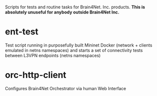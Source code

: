 Scripts for tests and routine tasks for Brain4Net. Inc. products.
**This is absolutely unuseful for anybody outside Brain4Net Inc.**
# ent-test
Test script running in purposefully built Mininet Docker (network + clients emulated in netns namespaces) and starts a set of connectivity tests between L3VPN endpoints (netns namespaces)
# orc-http-client
Configures Brain4Net Orchestrator via human Web Interface
